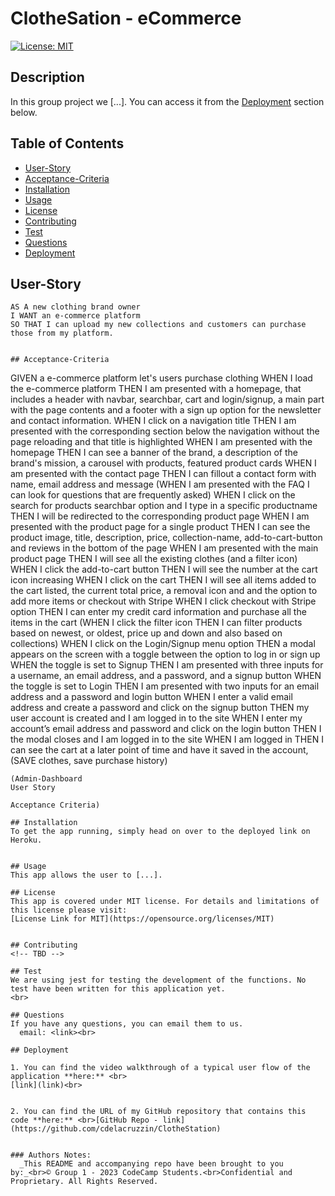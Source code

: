 # ClotheSation - eCommerce

[![License: MIT](https://img.shields.io/badge/License-MIT-lightblue.svg)](https://opensource.org/licenses/MIT)

## Description
In this group project we [...]. You can access it from the [Deployment](#deployment) section below.

## Table of Contents
- [User-Story](#user-story)
- [Acceptance-Criteria](#acceptance-criteria)
- [Installation](#installation)
- [Usage](#usage)
- [License](#license)
- [Contributing](#contributing)
- [Test](#test)
- [Questions](#questions)
- [Deployment](#deployment)

## User-Story

```
AS A new clothing brand owner
I WANT an e-commerce platform
SO THAT I can upload my new collections and customers can purchase those from my platform.


## Acceptance-Criteria

```
GIVEN a e-commerce platform let's users purchase clothing
WHEN I load the e-commerce platform
THEN I am presented with a homepage, that includes a header with navbar, searchbar, cart and login/signup, a main part with the page contents and a footer with a sign up option for the newsletter and contact information.
WHEN I click on a navigation title
THEN I am presented with the corresponding section below the navigation without the page reloading and that title is highlighted
WHEN I am presented with the homepage
THEN I can see a banner of the brand, a description of the brand's mission, a carousel with products, featured product cards
WHEN I am presented with the contact page
THEN I can fillout a contact form with name, email address and message
(WHEN I am presented with the FAQ
I can look for questions that are frequently asked)
WHEN I click on the search for products searchbar option and I type in a specific productname 
THEN I will be redirected to the corresponding product page
WHEN I am presented with the product page for a single product
THEN I can see the product image, title, description, price, collection-name, add-to-cart-button and reviews in the bottom of the page
WHEN I am presented with the main product page
THEN I will see all the existing clothes (and a filter icon)
WHEN I click the add-to-cart button
THEN I will see the number at the cart icon increasing
WHEN I click on the cart
THEN I will see all items added to the cart listed, the current total price, a removal icon and and the option to add more items or checkout with Stripe
WHEN I click checkout with Stripe option
THEN I can enter my credit card information and purchase all the items in the cart
(WHEN I click the filter icon
THEN I can filter products based on newest, or oldest, price up and down and also based on collections)
WHEN I click on the Login/Signup menu option
THEN a modal appears on the screen with a toggle between the option to log in or sign up
WHEN the toggle is set to Signup
THEN I am presented with three inputs for a username, an email address, and a password, and a signup button
WHEN the toggle is set to Login
THEN I am presented with two inputs for an email address and a password and login button
WHEN I enter a valid email address and create a password and click on the signup button
THEN my user account is created and I am logged in to the site
WHEN I enter my account’s email address and password and click on the login button
THEN I the modal closes and I am logged in to the site
WHEN I am logged in 
THEN I can see the cart at a later point of time and have it saved in the account, (SAVE clothes, save purchase history)

```
(Admin-Dashboard
User Story

Acceptance Criteria)

## Installation
To get the app running, simply head on over to the deployed link on Heroku.


## Usage
This app allows the user to [...].

## License
This app is covered under MIT license. For details and limitations of this license please visit:
[License Link for MIT](https://opensource.org/licenses/MIT)


## Contributing
<!-- TBD -->

## Test
We are using jest for testing the development of the functions. No test have been written for this application yet.
<br>

## Questions
If you have any questions, you can email them to us.
  email: <link><br>

## Deployment

1. You can find the video walkthrough of a typical user flow of the application **here:** <br>
[link](link)<br>


2. You can find the URL of my GitHub repository that contains this code **here:** <br>[GitHub Repo - link](https://github.com/cdelacruzzin/ClotheStation)


### Authors Notes: 
  _This README and accompanying repo have been brought to you by:_<br>© Group 1 - 2023 CodeCamp Students.<br>Confidential and Proprietary. All Rights Reserved.